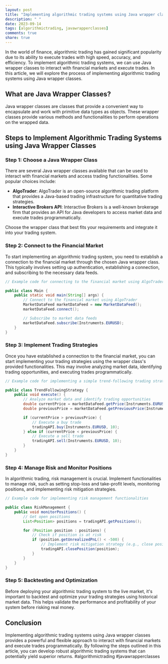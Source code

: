 ```yaml
---
layout: post
title: "Implementing algorithmic trading systems using Java wrapper classes"
description: " "
date: 2023-09-14
tags: [algorithmictrading, javawrapperclasses]
comments: true
share: true
---
```


In the world of finance, algorithmic trading has gained significant popularity due to its ability to execute trades with high speed, accuracy, and efficiency. To implement algorithmic trading systems, we can use Java wrapper classes to interact with financial markets and execute trades. In this article, we will explore the process of implementing algorithmic trading systems using Java wrapper classes.

## What are Java Wrapper Classes?

Java wrapper classes are classes that provide a convenient way to encapsulate and work with primitive data types as objects. These wrapper classes provide various methods and functionalities to perform operations on the wrapped data.

## Steps to Implement Algorithmic Trading Systems using Java Wrapper Classes

### Step 1: Choose a Java Wrapper Class

There are several Java wrapper classes available that can be used to interact with financial markets and access trading functionalities. Some popular choices include:

- **AlgoTrader**: AlgoTrader is an open-source algorithmic trading platform that provides a Java-based trading infrastructure for quantitative trading strategies.
- **Interactive Brokers API**: Interactive Brokers is a well-known brokerage firm that provides an API for Java developers to access market data and execute trades programmatically.

Choose the wrapper class that best fits your requirements and integrate it into your trading system.

### Step 2: Connect to the Financial Market

To start implementing an algorithmic trading system, you need to establish a connection to the financial market through the chosen Java wrapper class. This typically involves setting up authentication, establishing a connection, and subscribing to the necessary data feeds.

```java
// Example code for connecting to the financial market using AlgoTrader

public class Main {
    public static void main(String[] args) {
        // Connect to the financial market using AlgoTrader
        MarketDataFeed marketDataFeed = new MarketDataFeed();
        marketDataFeed.connect();

        // Subscribe to market data feeds
        marketDataFeed.subscribe(Instruments.EURUSD);
    }
}
```

### Step 3: Implement Trading Strategies

Once you have established a connection to the financial market, you can start implementing your trading strategies using the wrapper class's provided functionalities. This may involve analyzing market data, identifying trading opportunities, and executing trades programmatically.

```java
// Example code for implementing a simple trend-following trading strategy

public class TrendFollowingStrategy {
    public void execute() {
        // Analyze market data and identify trading opportunities
        double currentPrice = marketDataFeed.getPrice(Instruments.EURUSD);
        double previousPrice = marketDataFeed.getPreviousPrice(Instruments.EURUSD);

        if (currentPrice > previousPrice) {
            // Execute a buy trade
            tradingAPI.buy(Instruments.EURUSD, 10);
        } else if (currentPrice < previousPrice) {
            // Execute a sell trade
            tradingAPI.sell(Instruments.EURUSD, 10);
        }
    }
}
```

### Step 4: Manage Risk and Monitor Positions

In algorithmic trading, risk management is crucial. Implement functionalities to manage risk, such as setting stop-loss and take-profit levels, monitoring positions, and implementing risk mitigation strategies.

```java
// Example code for implementing risk management functionalities

public class RiskManagement {
    public void monitorPositions() {
        // Get open positions
        List<Position> positions = tradingAPI.getPositions();

        for (Position position : positions) {
            // Check if position is at risk
            if (position.getUnrealizedPnL() < -500) {
                // Implement risk mitigation strategy (e.g., close position)
                tradingAPI.closePosition(position);
            }
        }
    }
}
```

### Step 5: Backtesting and Optimization

Before deploying your algorithmic trading system to the live market, it's important to backtest and optimize your trading strategies using historical market data. This helps validate the performance and profitability of your system before risking real money.

## Conclusion

Implementing algorithmic trading systems using Java wrapper classes provides a powerful and flexible approach to interact with financial markets and execute trades programmatically. By following the steps outlined in this article, you can develop robust algorithmic trading systems that can potentially yield superior returns. #algorithmictrading #javawrapperclasses